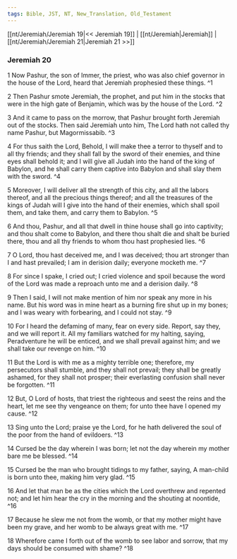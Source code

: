 ```yaml
---
tags: Bible, JST, NT, New_Translation, Old_Testament
---
```


[[nt/Jeremiah/Jeremiah 19|<< Jeremiah 19]] | [[nt/Jeremiah|Jeremiah]] | [[nt/Jeremiah/Jeremiah 21|Jeremiah 21 >>]]

### Jeremiah 20

1 Now Pashur, the son of Immer, the priest, who was also chief governor in the house of the Lord, heard that Jeremiah prophesied these things.  ^1

2 Then Pashur smote Jeremiah, the prophet, and put him in the stocks that were in the high gate of Benjamin, which was by the house of the Lord.  ^2

3 And it came to pass on the morrow, that Pashur brought forth Jeremiah out of the stocks. Then said Jeremiah unto him, The Lord hath not called thy name Pashur, but Magormissabib.  ^3

4 For thus saith the Lord, Behold, I will make thee a terror to thyself and to all thy friends; and they shall fall by the sword of their enemies, and thine eyes shall behold it; and I will give all Judah into the hand of the king of Babylon, and he shall carry them captive into Babylon and shall slay them with the sword.  ^4

5 Moreover, I will deliver all the strength of this city, and all the labors thereof, and all the precious things thereof; and all the treasures of the kings of Judah will I give into the hand of their enemies, which shall spoil them, and take them, and carry them to Babylon.  ^5

6 And thou, Pashur, and all that dwell in thine house shall go into captivity; and thou shalt come to Babylon, and there thou shalt die and shalt be buried there, thou and all thy friends to whom thou hast prophesied lies.  ^6

7 O Lord, thou hast deceived me, and I was deceived; thou art stronger than I and hast prevailed; I am in derision daily; everyone mocketh me.  ^7

8 For since I spake, I cried out; I cried violence and spoil because the word of the Lord was made a reproach unto me and a derision daily.  ^8

9 Then I said, I will not make mention of him nor speak any more in his name. But his word was in mine heart as a burning fire shut up in my bones; and I was weary with forbearing, and I could not stay.  ^9

10 For I heard the defaming of many, fear on every side. Report, say they, and we will report it. All my familiars watched for my halting, saying, Peradventure he will be enticed, and we shall prevail against him; and we shall take our revenge on him.  ^10

11 But the Lord is with me as a mighty terrible one; therefore, my persecutors shall stumble, and they shall not prevail; they shall be greatly ashamed, for they shall not prosper; their everlasting confusion shall never be forgotten.  ^11

12 But, O Lord of hosts, that triest the righteous and seest the reins and the heart, let me see thy vengeance on them; for unto thee have I opened my cause.  ^12

13 Sing unto the Lord; praise ye the Lord, for he hath delivered the soul of the poor from the hand of evildoers.  ^13

14 Cursed be the day wherein I was born; let not the day wherein my mother bare me be blessed.  ^14

15 Cursed be the man who brought tidings to my father, saying, A man-child is born unto thee, making him very glad.  ^15

16 And let that man be as the cities which the Lord overthrew and repented not; and let him hear the cry in the morning and the shouting at noontide,  ^16

17 Because he slew me not from the womb, or that my mother might have been my grave, and her womb to be always great with me.  ^17

18 Wherefore came I forth out of the womb to see labor and sorrow, that my days should be consumed with shame?  ^18

 
